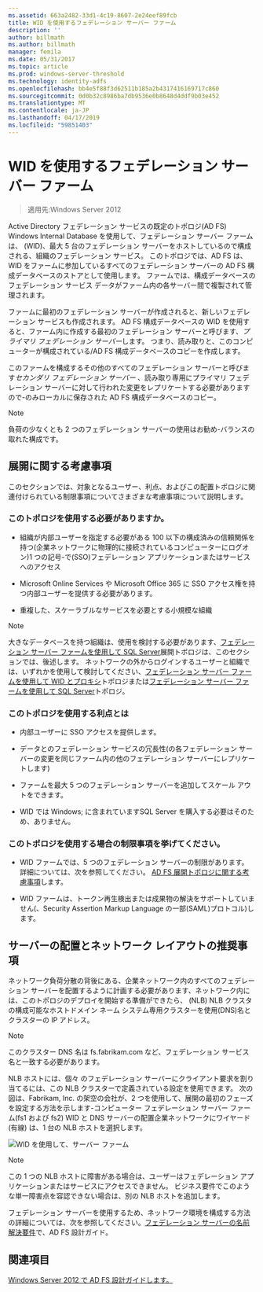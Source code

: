 ```yaml
---
ms.assetid: 663a2482-33d1-4c19-8607-2e24eef89fcb
title: WID を使用するフェデレーション サーバー ファーム
description: ''
author: billmath
ms.author: billmath
manager: femila
ms.date: 05/31/2017
ms.topic: article
ms.prod: windows-server-threshold
ms.technology: identity-adfs
ms.openlocfilehash: bb4e5f88f3d62511b185a2b4317416169717c860
ms.sourcegitcommit: 0d0b32c8986ba7db9536e0b8648d4ddf9b03e452
ms.translationtype: MT
ms.contentlocale: ja-JP
ms.lasthandoff: 04/17/2019
ms.locfileid: "59851403"
---
```

# <a name="federation-server-farm-using-wid"></a>WID を使用するフェデレーション サーバー ファーム

>適用先:Windows Server 2012

Active Directory フェデレーション サービスの既定のトポロジ\(AD FS\) Windows Internal Database を使用して、フェデレーション サーバー ファームは、 \(WID\)、最大 5 台のフェデレーション サーバーをホストしているので構成される、組織のフェデレーション サービス。 このトポロジでは、AD FS は、WID をファームに参加しているすべてのフェデレーション サーバーの AD FS 構成データベースのストアとして使用します。 ファームでは、構成データベースのフェデレーション サービス データがファーム内の各サーバー間で複製されて管理されます。  
  
ファームに最初のフェデレーション サーバーが作成されると、新しいフェデレーション サービスも作成されます。 AD FS 構成データベースの WID を使用すると、ファーム内に作成する最初のフェデレーション サーバーと呼びます、*プライマリ フェデレーション サーバー*します。 つまり、読み取りと、このコンピューターが構成されている\/AD FS 構成データベースのコピーを作成します。  
  
このファームを構成するその他のすべてのフェデレーション サーバーと呼びます*セカンダリ フェデレーション サーバー* 、読み取り専用にプライマリ フェデレーション サーバーに対して行われた変更をレプリケートする必要がありますので\-のみローカルに保存された AD FS 構成データベースのコピー。  
  
> [!NOTE]  
> 負荷の少なくとも 2 つのフェデレーション サーバーの使用はお勧め\-バランスの取れた構成です。  
  
## <a name="deployment-considerations"></a>展開に関する考慮事項  
このセクションでは、対象となるユーザー、利点、およびこの配置トポロジに関連付けられている制限事項についてさまざまな考慮事項について説明します。  
  
### <a name="who-should-use-this-topology"></a>このトポロジを使用する必要がありますか。  
  
-   組織が内部ユーザーを指定する必要がある 100 以下の構成済みの信頼関係を持つ\(企業ネットワークに物理的に接続されているコンピューターにログオン\)1 つの記号\-で\(SSO\)フェデレーション アプリケーションまたはサービスへのアクセス  
  
-   Microsoft Online Services や Microsoft Office 365 に SSO アクセス権を持つ内部ユーザーを提供する必要があります。  
  
-   重複した、スケーラブルなサービスを必要とする小規模な組織  
  
> [!NOTE]  
> 大きなデータベースを持つ組織は、使用を検討する必要があります、[フェデレーション サーバー ファームを使用して SQL Server](Federation-Server-Farm-Using-SQL-Server.md)展開トポロジは、このセクションでは、後述します。 ネットワークの外からログインするユーザーと組織では、いずれかを使用して検討してください、[フェデレーション サーバー ファームを使用して WID とプロキシ](Federation-Server-Farm-Using-WID-and-Proxies.md)トポロジまたは[フェデレーション サーバー ファームを使用して SQL Server](Federation-Server-Farm-Using-SQL-Server.md)トポロジ。  
  
### <a name="what-are-the-benefits-of-using-this-topology"></a>このトポロジを使用する利点とは  
  
-   内部ユーザーに SSO アクセスを提供します。  
  
-   データとのフェデレーション サービスの冗長性\(の各フェデレーション サーバーの変更を同じファーム内の他のフェデレーション サーバーにレプリケートします\)  
  
-   ファームを最大 5 つのフェデレーション サーバーを追加してスケール アウトをできます。  
  
-   WID では Windows; に含まれていますSQL Server を購入する必要はそのため、ありません。  
  
### <a name="what-are-the-limitations-of-using-this-topology"></a>このトポロジを使用する場合の制限事項を挙げてください。  
  
-   WID ファームでは、5 つのフェデレーション サーバーの制限があります。 詳細については、次を参照してください。 [AD FS 展開トポロジに関する考慮事項](AD-FS-Deployment-Topology-Considerations.md)します。  
  
-   WID ファームは、トークン再生検出または成果物の解決をサポートしていません\(、Security Assertion Markup Language の一部\(SAML\)プロトコル\)します。  
  
## <a name="server-placement-and-network-layout-recommendations"></a>サーバーの配置とネットワーク レイアウトの推奨事項  
ネットワーク負荷分散の背後にある、企業ネットワーク内のすべてのフェデレーション サーバーを配置するように計画する必要があります、ネットワーク内には、このトポロジのデプロイを開始する準備ができたら、 \(NLB\) NLB クラスタの構成可能なホストドメイン ネーム システム専用クラスターを使用\(DNS\)名とクラスターの IP アドレス。  
  
> [!NOTE]  
> このクラスター DNS 名は fs.fabrikam.com など、フェデレーション サービス名と一致する必要があります。  
  
NLB ホストには、個々 のフェデレーション サーバーにクライアント要求を割り当てるには、この NLB クラスターで定義されている設定を使用できます。 次の図は、Fabrikam, Inc. の架空の会社が、2 つを使用して、展開の最初のフェーズを設定する方法を示します\-コンピューター フェデレーション サーバー ファーム\(fs1 および fs2\) WID と DNS サーバーの配置企業ネットワークにワイヤード (有線) は、1 台の NLB ホストを選択します。  
  
![WID を使用して、サーバー ファーム](media/FarmWID.gif)  
  
> [!NOTE]  
> この 1 つの NLB ホストに障害がある場合は、ユーザーはフェデレーション アプリケーションまたはサービスにアクセスできません。 ビジネス要件でこのような単一障害点を容認できない場合は、別の NLB ホストを追加します。  
  
フェデレーション サーバーを使用するため、ネットワーク環境を構成する方法の詳細については、次を参照してください。[フェデレーション サーバーの名前解決要件](Name-Resolution-Requirements-for-Federation-Servers.md)で、AD FS 設計ガイド。  
  
## <a name="see-also"></a>関連項目
[Windows Server 2012 で AD FS 設計ガイドします。](AD-FS-Design-Guide-in-Windows-Server-2012.md)
